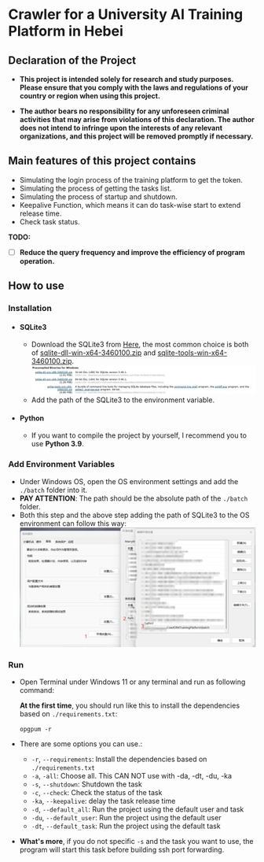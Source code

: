 # Crawler for a University AI Training Platform in Hebei

## Declaration of the Project

- **This project is intended solely for research and study purposes. Please ensure that you comply with the laws and
  regulations of your country or region when using this project.**

- **The author bears no responsibility for any unforeseen criminal activities that may arise from violations of this
  declaration. The author does not intend to infringe upon the interests of any relevant organizations, and this project
  will be removed promptly if necessary.**

## Main features of this project contains

- Simulating the login process of the training platform to get the token.
- Simulating the process of getting the tasks list.
- Simulating the process of startup and shutdown.
- Keepalive Function, which means it can do task-wise start to extend release time.
- Check task status.

**TODO:**

- [ ] **Reduce the query frequency and improve the efficiency of program operation.**

## How to use

### Installation

- #### SQLite3
    - Download the SQLite3 from [Here](https://www.sqlite.org/download.html), the most common choice is both
      of [sqlite-dll-win-x64-3460100.zip](https://www.sqlite.org/download.html#:~:text=sqlite%2Ddll%2Dwin%2Dx64%2D3460100.zip)
      and [sqlite-tools-win-x64-3460100.zip](https://www.sqlite.org/2024/sqlite-tools-win-x64-3460100.zip).
      ![img.png](images/img.png)
    - Add the path of the SQLite3 to the environment variable.
- #### Python
    - If you want to compile the project by yourself, I recommend you to use **Python 3.9**.

### Add Environment Variables

- Under Windows OS, open the OS environment settings and add the `./batch` folder into it.
- **PAY ATTENTION**: The path should be the absolute path of the `./batch` folder.
- Both this step and the above step adding the path of SQLite3 to the OS environment can follow this way:
  ![Add path to the OS environment](./images/steps.png)
### Run

- Open Terminal under Windows 11 or any terminal and run as following command:

  **At the first time**, you should run like this to install the dependencies based on `./requirements.txt`:
    ```shell
    opgpum -r
    ```

- There are some options you can use.:
  - `-r`, `--requirements`: Install the dependencies based on `./requirements.txt`
  - `-a`, `-all`: Choose all. This CAN NOT use with -da, -dt, -du, -ka
  - `-s`, `--shutdown`: Shutdown the task
  - `-c`, `--check`: Check the status of the task
  - `-ka`, `--keepalive`: delay the task release time
  - `-d`, `--default_all`: Run the project using the default user and task
  - `-du`, `--default_user`: Run the project using the default user
  - `-dt`, `--default_task`: Run the project using the default task
- **What's more**, if you do not specific `-s` and the task you want to use, the program will start
  this task before building ssh port forwarding.
